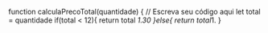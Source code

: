 function calculaPrecoTotal(quantidade) {
  // Escreva seu código aqui
 let total = quantidade
 if(total < 12){
   return total *1.30
 }else{
   return total*1.
 }
